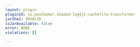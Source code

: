 ```yaml
---
layout: plugin
pluginId: io.paulbaker.shaded-log4j2-cachefile-transformer
jarSha1: INVALID
isJarAvailable: false
error: NONE
violations: []

---
```

